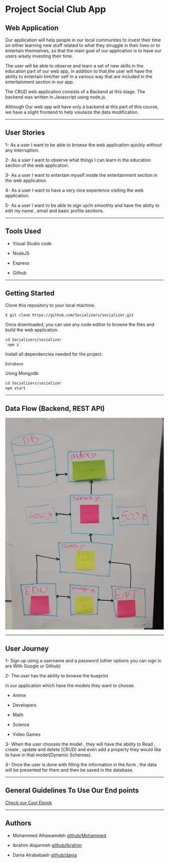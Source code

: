 # Project Social Club App

## Web Application

Our application will help people in our local communites to invest their time on either learning new stuff related to what they struggle in their lives or to entertain themselves, so that the main goal of our application  is to have our users wisely investing their time.

The user will be able to observe and learn a set of new skills in the education part of our web app, in addition to that,the user will have the ability to entertain him/her self in a various way that are included in the entertainment section in our app.

The CRUD web application consists of a Backend at this stage. The backend was written in Javascript using node.js.

 Although Our web app will have only a backend at this part of this course, we have a slight frontend to help visulaize the data modification.

---------------------------------

## User Stories

1- As a user I want to be able to browse the web application quickly without any interruption.

2- As a user I want to observe what things I can learn in the education section of the web application.

3- As a user I want to entertain myself inside the entertainment section in the web application.

4- As a user I want to have a very nice experience visiting the web application.

5- As a user I want to be able to sign up/in smoothly and have the abilty to edit my name , email and basic profile sections.

---------------------------------

## Tools Used

- Visual Studio code

- NodeJS

- Express 

- Github

---------------------------------

## Getting Started

Clone this repository to your local machine.
```
$ git clone https://github.com/Socializers/socializer.git
```
Once downloaded, you can use any code editior to browse the files and build the web application.
```
cd Socializers/socializer
`npm i`
```
Install all dependencies needed for the project.
```
Database
```
Using Mongodb 
```
cd Socializers/socializer
npm start
```

---------------------------

## Data Flow (Backend, REST API)

![Data Flow Diagram](/assets/wireframe.jpg)

------------------------------

## User Journey

1- Sign up using a username and a password (other options you can sign in are With Google or Github)

2- The user has the ability to browse the bueprint

in our application which have the models they want to choose.

 - Anime 

 - Developers 

 - Math 

 - Science 

 - Video Games 

3- When the user chooses the model , they will have the ability to Read , create , update and delete (CRUD) and even add a property they would like to have in that model(Dynamic Schemas).

4- Once the user is done with filling the information in the form , the data will be presented for them and then be saved in the database.

---------------------------

## General Guidelines To Use Our End points

[Check our Cool Ebook](https://app.gitbook.com/@hawamdeh9393/s/socializers/)

---------------------------

## Authors

- Mohammed Alhawamdeh [github/Mohammed](https://github.com/MohammedAlhawamdeh)

- Ibrahim Alajarmeh [github/ibrahim](https://github.com/ibrahim-hikari)

- Dania Alrababaeh [github/dania](https://github.com/daniaalrababa9)
